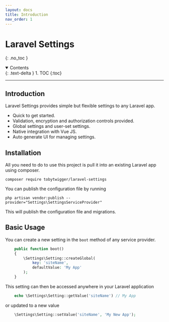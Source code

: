 ```yaml
---
layout: docs 
title: Introduction
nav_order: 1
---
```


# Laravel Settings

{: .no_toc }

<details open markdown="block">
  <summary>
    Contents
  </summary>
  {: .text-delta }
1. TOC
{:toc}
</details>

---

## Introduction

Laravel Settings provides simple but flexible settings to any Laravel app.

- Quick to get started.
- Validation, encryption and authorization controls provided.
- Global settings and user-set settings.
- Native integration with Vue JS.
- Auto generate UI for managing settings.

## Installation

All you need to do to use this project is pull it into an existing Laravel app using composer.

```console
composer require tobytwigger/laravel-settings
```

You can publish the configuration file by running

```console
php artisan vendor:publish --provider="Settings\SettingsServiceProvider"
```

This will publish the configuration file and migrations.

## Basic Usage

You can create a new setting in the `boot` method of any service provider.

```php
    public function boot()
    {
        \Settings\Setting::createGlobal(
            key: 'siteName',
            defaultValue: 'My App'
        );
    }
```

This setting can then be accessed anywhere in your Laravel application

```php
    echo \Settings\Setting::getValue('siteName') // My App
```

or updated to a new value

```php
    \Settings\Setting::setValue('siteName', 'My New App');
```
